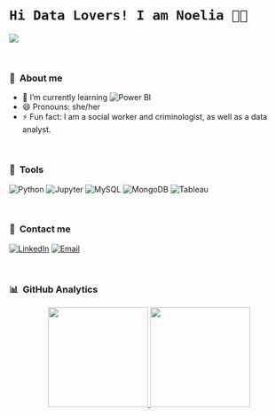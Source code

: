 # `Hi Data Lovers! I am Noelia 🫶🏼`


![](https://i.imgur.com/7lJ1gut.gif)

<br>

### 🔮 &nbsp;About me
- 🌱 I’m currently learning ![Power BI](https://img.shields.io/badge/-Power%20BI-yellow?style=flat-square&logo=powerbi)
- 😄 Pronouns: she/her
- ⚡ Fun fact: I am a social worker and criminologist, as well as a data analyst.

<br>

### 🔩 &nbsp;Tools
![Python](https://img.shields.io/badge/-Python-B1DDBC?style=flat-square&logo=python)
![Jupyter](https://img.shields.io/badge/-Jupyter-B1DDBC?style=flat-square&logo=jupyter)
![MySQL](https://img.shields.io/badge/-MySQL-B1DDBC?style=flat-square&logo=mysql)
![MongoDB](https://img.shields.io/badge/-MongoDB-B1DDBC?style=flat-square&logo=mongodb)
![Tableau](https://img.shields.io/badge/-Tableau-B1DDBC?style=flat-square&logo=tableau)

<br>

### 💌 &nbsp;Contact me
[![LinkedIn](https://img.shields.io/badge/-LinkedIn-blue?style=flat-square&logo=Linkedin&logoColor=white&link=https://www.linkedin.com/in/noeliaroson/)](https://www.linkedin.com/in/noeliaroson/)
[![Email](https://img.shields.io/badge/¡Send%20an%20email!-F5ADAD?style=flat-square&logo=gmail)](mailto:noelia.roson@gmail.com)

<br>

### 📊 &nbsp;GitHub Analytics

<p align="center">
<a href="https://github.com/NoeRoson">
  <img height="180em" src="https://github-readme-stats-eight-theta.vercel.app/api?username=NoeRoson&show_icons=true&theme=algolia&include_all_commits=true&count_private=true"/>
  <img height="180em" src="https://github-readme-stats-eight-theta.vercel.app/api/top-langs/?username=NoeRoson&layout=compact&langs_count=8&theme=algolia"/>
</a>
</p>
